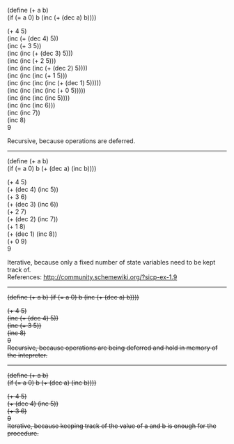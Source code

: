 (define (+ a b)  
  (if (= a 0) b (inc (+ (dec a) b))))  

(+ 4 5)  
(inc (+ (dec 4) 5))  
(inc (+ 3 5))  
(inc (inc (+ (dec 3) 5)))  
(inc (inc (+ 2 5)))  
(inc (inc (inc (+ (dec 2) 5))))  
(inc (inc (inc (+ 1 5)))  
(inc (inc (inc (inc (+ (dec 1) 5)))))  
(inc (inc (inc (inc (+ 0 5)))))  
(inc (inc (inc (inc 5))))  
(inc (inc (inc 6)))  
(inc (inc 7))  
(inc 8)  
9  

Recursive, because operations are deferred.  

---

(define (+ a b)  
  (if (= a 0) b (+ (dec a) (inc b))))    

(+ 4 5)  
(+ (dec 4) (inc 5))  
(+ 3 6)  
(+ (dec 3) (inc 6))  
(+ 2 7)  
(+ (dec 2) (inc 7))  
(+ 1 8)  
(+ (dec 1) (inc 8))  
(+ 0 9)  
9  

Iterative, because only a fixed number of state variables need to be kept track of.   
References: http://community.schemewiki.org/?sicp-ex-1.9  

---
<s>
(define (+ a b)  
  (if (= a 0) b (inc (+ (dec a) b))))

(+ 4 5)  
(inc (+ (dec 4) 5))  
(inc (+ 3 5))  
(inc 8)  
9  
Recursive, because operations are being deferred and hold in memory of the intepreter.  

---

(define (+ a b)  
  (if (= a 0) b (+ (dec a) (inc b))))  

(+ 4 5)  
(+ (dec 4) (inc 5))  
(+ 3 6)  
9  
Iterative, because keeping track of the value of a and b is enough for the procedure.   
</s>
